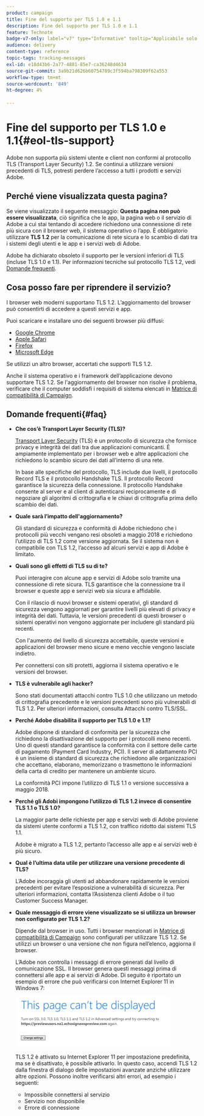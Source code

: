 ```yaml
---
product: campaign
title: Fine del supporto per TLS 1.0 e 1.1
description: Fine del supporto per TLS 1.0 e 1.1
feature: Technote
badge-v7-only: label="v7" type="Informative" tooltip="Applicabile solo a Campaign Classic v7"
audience: delivery
content-type: reference
topic-tags: tracking-messages
exl-id: e18d43b6-2a77-4881-85e7-ca36248d4634
source-git-commit: 3a9b21d626b60754789c3f594ba798309f62a553
workflow-type: tm+mt
source-wordcount: '849'
ht-degree: 4%

---
```


# Fine del supporto per TLS 1.0 e 1.1{#eol-tls-support}



Adobe non supporta più sistemi utente e client non conformi al protocollo TLS (Transport Layer Security) 1.2. Se continui a utilizzare versioni precedenti di TLS, potresti perdere l’accesso a tutti i prodotti e servizi Adobe.

## Perché viene visualizzata questa pagina?

Se viene visualizzato il seguente messaggio: **Questa pagina non può essere visualizzata**, ciò significa che le app, la pagina web o il servizio di Adobe a cui stai tentando di accedere richiedono una connessione di rete più sicura con il browser web, il sistema operativo o l’app. È obbligatorio utilizzare **TLS 1.2** per la comunicazione di rete sicura e lo scambio di dati tra i sistemi degli utenti e le app e i servizi web di Adobe.

Adobe ha dichiarato obsoleto il supporto per le versioni inferiori di TLS (incluse TLS 1.0 e 1.1). Per informazioni tecniche sul protocollo TLS 1.2, vedi [Domande frequenti](#faq).

## Cosa posso fare per riprendere il servizio?

I browser web moderni supportano TLS 1.2. L’aggiornamento del browser può consentirti di accedere a questi servizi e app.

Puoi scaricare e installare uno dei seguenti browser più diffusi:

* [Google Chrome](https://www.google.com/chrome/)
* [Apple Safari](https://www.apple.com/safari/)
* [Firefox](https://www.mozilla.org/en-US/firefox/new/)
* [Microsoft Edge](https://www.microsoft.com/en-us/edge)

Se utilizzi un altro browser, accertati che supporti TLS 1.2.

Anche il sistema operativo e i framework dell’applicazione devono supportare TLS 1.2. Se l&#39;aggiornamento del browser non risolve il problema, verificare che il computer soddisfi i requisiti di sistema elencati in [Matrice di compatibilità di Campaign](../../rn/using/compatibility-matrix.md).

## Domande frequenti{#faq}

* **Che cos’è Transport Layer Security (TLS)?**

  [Transport Layer Security](https://en.wikipedia.org/wiki/Transport_Layer_Security) (TLS) è un protocollo di sicurezza che fornisce privacy e integrità dei dati tra due applicazioni comunicanti. È ampiamente implementato per i browser web e altre applicazioni che richiedono lo scambio sicuro dei dati all’interno di una rete.

  In base alle specifiche del protocollo, TLS include due livelli, il protocollo Record TLS e il protocollo Handshake TLS. Il protocollo Record garantisce la sicurezza della connessione. Il protocollo Handshake consente al server e al client di autenticarsi reciprocamente e di negoziare gli algoritmi di crittografia e le chiavi di crittografia prima dello scambio dei dati.

* **Quale sarà l’impatto dell&#39;aggiornamento?**

  Gli standard di sicurezza e conformità di Adobe richiedono che i protocolli più vecchi vengano resi obsoleti a maggio 2018 e richiedono l’utilizzo di TLS 1.2 come versione aggiornata. Se il sistema non è compatibile con TLS 1.2, l’accesso ad alcuni servizi e app di Adobe è limitato.

* **Quali sono gli effetti di TLS su di te?**

  Puoi interagire con alcune app e servizi di Adobe solo tramite una connessione di rete sicura. TLS garantisce che la connessione tra il browser e queste app e servizi web sia sicura e affidabile.

  Con il rilascio di nuovi browser e sistemi operativi, gli standard di sicurezza vengono aggiornati per garantire livelli più elevati di privacy e integrità dei dati. Tuttavia, le versioni precedenti di questi browser o sistemi operativi non vengono aggiornate per includere gli standard più recenti.

  Con l&#39;aumento del livello di sicurezza accettabile, queste versioni e applicazioni del browser meno sicure e meno vecchie vengono lasciate indietro.

  Per connettersi con siti protetti, aggiorna il sistema operativo e le versioni del browser.

* **TLS è vulnerabile agli hacker?**

  Sono stati documentati attacchi contro TLS 1.0 che utilizzano un metodo di crittografia precedente e le versioni precedenti sono più vulnerabili di TLS 1.2. Per ulteriori informazioni, consulta Attacchi contro TLS/SSL.

* **Perché Adobe disabilita il supporto per TLS 1.0 e 1.1?**

  Adobe dispone di standard di conformità per la sicurezza che richiedono la disattivazione del supporto per i protocolli meno recenti. Uno di questi standard garantisce la conformità con il settore delle carte di pagamento (Payment Card Industry, PCI). Il server di adattamento PCI è un insieme di standard di sicurezza che richiedono alle organizzazioni che accettano, elaborano, memorizzano o trasmettono le informazioni della carta di credito per mantenere un ambiente sicuro.

  La conformità PCI impone l’utilizzo di TLS 1.1 o versione successiva a maggio 2018.

* **Perché gli Adobi impongono l’utilizzo di TLS 1.2 invece di consentire TLS 1.1 o TLS 1.0?**

  La maggior parte delle richieste per app e servizi web di Adobe proviene da sistemi utente conformi a TLS 1.2, con traffico ridotto dai sistemi TLS 1.1.

  Adobe è migrato a TLS 1.2, pertanto l’accesso alle app e ai servizi web è più sicuro.

* **Qual è l’ultima data utile per utilizzare una versione precedente di TLS?**

  L’Adobe incoraggia gli utenti ad abbandonare rapidamente le versioni precedenti per evitare l’esposizione a vulnerabilità di sicurezza. Per ulteriori informazioni, contatta l’Assistenza clienti Adobe o il tuo Customer Success Manager.

* **Quale messaggio di errore viene visualizzato se si utilizza un browser non configurato per TLS 1.2?**

  Dipende dal browser in uso. Tutti i browser menzionati in [Matrice di compatibilità di Campaign](../../rn/using/compatibility-matrix.md) sono configurati per utilizzare TLS 1.2. Se utilizzi un browser o una versione che non figura nell’elenco, aggiorna il browser.

  L’Adobe non controlla i messaggi di errore generati dal livello di comunicazione SSL. Il browser genera questi messaggi prima di connettersi alle app e ai servizi di Adobe. Di seguito è riportato un esempio di errore che può verificarsi con Internet Explorer 11 in Windows 7:

  ![](assets/do-not-translate/page-not-displayed.png)

  TLS 1.2 è attivato su Internet Explorer 11 per impostazione predefinita, ma se è disattivato, è possibile attivarlo. In questo caso, accendi TLS 1.2 dalla finestra di dialogo delle impostazioni avanzate anziché utilizzare altre opzioni. Possono inoltre verificarsi altri errori, ad esempio i seguenti:

   * Impossibile connettersi al servizio
   * Servizio non disponibile
   * Errore di connessione
